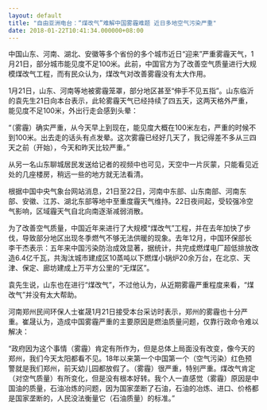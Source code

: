 ```yaml
---
layout: default
title: "自由亚洲电台：“煤改气”难解中国雾霾难题 近日多地空气污染严重"
date: 2018-01-22T10:41:34.000000+08:00
---
```


中国山东、河南、湖北、安徽等多个省份的多个城市近日“迎来”严重雾霾天气，1月21日，部分城市能见度不足100米。此前，中国官方为了改善空气质量进行大规模煤改气工程，而有民众认为，煤改气对改善雾霾没有太大作用。

1月21日，山东、河南等地被雾霾笼罩，部分地区甚至“伸手不见五指”。山东临沂的袁先生21日向本台表示，此轮雾霾天气已经持续了四五天，这两天格外严重，能见度不足100米，外出行走会感到头晕：

“（雾霾）确实严重，从今天早上到现在，能见度大概在100米左右，严重的时候不到100米。出去走的话头有点发晕。这次雾霾已经好几天了，我记得差不多从三四天之前（开始），今天和昨天比较严重。”

从另一名山东聊城居民发送给记者的视频中也可见，天空中一片灰蒙，只能看见近处的几座楼房，稍远一些的地方就无法看清。

根据中国中央气象台网站消息，21日至22日，河南中东部、山东南部、河南东部、安徽、江苏、湖北东部等地中至重度霾天气维持。22日夜间起，受较强冷空气影响，区域霾天气自北向南逐渐减弱消散。

为了改善空气质量，中国近年来进行了大规模“煤改气”工程，并在去年加快了步伐，导致部分地区出现冬季燃气不够无法供暖的现象。去年12月，中国环保部长李干杰表示：五年来中国污染防治成效显著，据统计，共完成燃煤电厂超低排放改造6.4亿千瓦，共淘汰城市建成区10蒸吨以下燃煤小锅炉20余万台，在北京、天津、保定、廊坊建成上万平方公里的“无煤区”。

袁先生说，山东也在进行“煤改气”，不过他认为，从近期雾霾严重程度来看，“煤改气”并没有太大帮助。

河南郑州民间环保人士崔晟1月21日接受本台采访时表示，郑州的雾霾也十分严重。崔晟认为，造成中国雾霾严重的主要原因是燃油质量问题，仅靠行政命令难以解决：

“政府因为这个事情（雾霾）肯定有所作为，但是总体上局面没有改变，像今天的郑州，我们今天太阳都看不见。18年以来第一个中国第一个（空气污染）红色预警就是我们郑州，前天幼儿园都放假了。（雾霾）很严重，特别严重。煤改气肯定（对空气质量）有所变化，但是没有根本好转。我个人一直感觉（雾霾）原因是中国油的质量，石油冶炼的问题，因为国家垄断了石油，石油的冶炼、进口、价格都是国家垄断的，人民没法衡量它（石油质量）的标准。”

